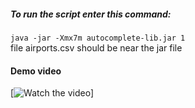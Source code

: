 ##### To run the script enter this command:  
`java -jar -Xmx7m autocomplete-lib.jar 1`  
file airports.csv should be near the jar file


#### Demo video
[![Watch the video](https://youtu.be/aX_f8xJr44E)]